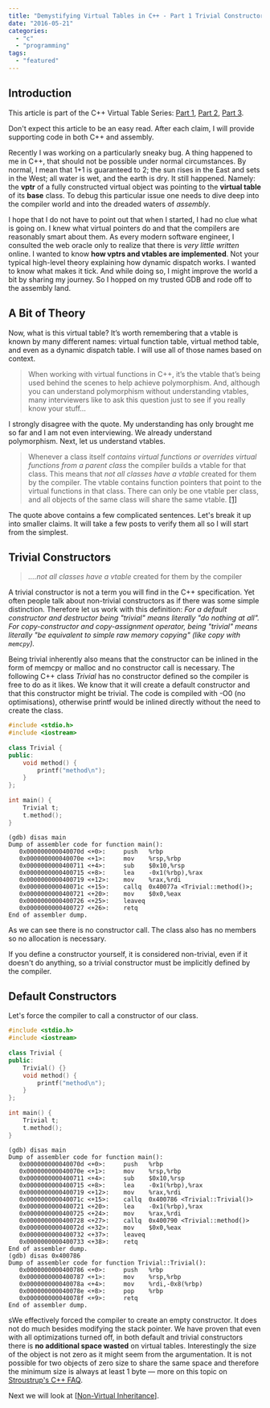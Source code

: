 ```yaml
---
title: "Demystifying Virtual Tables in C++ - Part 1 Trivial Constructors"
date: "2016-05-21"
categories: 
  - "c"
  - "programming"
tags: 
  - "featured"
---
```


## Introduction

This article is part of the C++ Virtual Table Series: [Part 1](https://www.martinkysel.com/demystifying-virtual-tables-in-c-part-1-trivial-constructors/), [Part 2](https://www.martinkysel.com/demystifying-virtual-tables-in-c-part-2-non-virtual-inheritance/), [Part 3](https://www.martinkysel.com/demystifying-virtual-tables-in-c-part-3-virtual-tables/).

Don't expect this article to be an easy read. After each claim, I will provide supporting code in both C++ and assembly.

Recently I was working on a particularly sneaky bug. A thing happened to me in C++, that should not be possible under normal circumstances. By normal, I mean that 1+1 is guaranteed to 2; the sun rises in the East and sets in the West; all water is wet, and the earth is dry. It still happened. Namely: the **vptr** of a fully constructed virtual object was pointing to the **virtual table** of its **base** class. To debug this particular issue one needs to dive deep into the compiler world and into the dreaded waters of _assembly_.

I hope that I do not have to point out that when I started, I had no clue what is going on. I knew what virtual pointers do and that the compilers are reasonably smart about them. As every modern software engineer, I consulted the web oracle only to realize that there is _very little written_ online. I wanted to know **how vptrs and vtables are implemented**. Not your typical high-level theory explaining how dynamic dispatch works. I wanted to know what makes it tick. And while doing so, I might improve the world a bit by sharing my journey. So I hopped on my trusted GDB and rode off to the assembly land.

## A Bit of Theory

Now, what is this virtual table? It’s worth remembering that a vtable is known by many different names: virtual function table, virtual method table, and even as a dynamic dispatch table. I will use all of those names based on context.

> When working with virtual functions in C++, it’s the vtable that’s being used behind the scenes to help achieve polymorphism. And, although you can understand polymorphism without understanding vtables, many interviewers like to ask this question just to see if you really know your stuff…

I strongly disagree with the quote. My understanding has only brought me so far and I am not even interviewing. We already understand polymorphism. Next, let us understand vtables.

> Whenever a class itself _contains virtual functions or overrides virtual functions from a parent class_ the compiler builds a vtable for that class. This means that _not all classes have a vtable_ created for them by the compiler. The vtable contains function pointers that point to the virtual functions in that class. There can only be one vtable per class, and all objects of the same class will share the same vtable. [\[1\]](http://www.programmerinterview.com/index.php/c-cplusplus/how-vtables-work/)

The quote above contains a few complicated sentences. Let's break it up into smaller claims. It will take a few posts to verify them all so I will start from the simplest.

## Trivial Constructors

> _....not all classes have a vtable_ created for them by the compiler

A trivial constructor is not a term you will find in the C++ specification. Yet often people talk about non-trivial constructors as if there was some simple distinction. Therefore let us work with this definition: _For a default constructor and destructor being "trivial" means literally "do nothing at all". For copy-constructor and copy-assignment operator, being "trivial" means literally "be equivalent to simple raw memory copying" (like copy with `memcpy`)._ 

Being trivial inherently also means that the constructor can be inlined in the form of memcpy or malloc and no constructor call is necessary. The following C++ class _Trivial_ has no constructor defined so the compiler is free to do as it likes. We know that it will create a default constructor and that this constructor might be trivial. The code is compiled with -O0 (no optimisations), otherwise printf would be inlined directly without the need to create the class.

```cpp
#include <stdio.h>
#include <iostream>
 
class Trivial {
public:
    void method() {
        printf("method\n");
    }
};
 
int main() {
    Trivial t;
    t.method();
}
```

```
(gdb) disas main
Dump of assembler code for function main():
   0x000000000040070d <+0>:     push   %rbp
   0x000000000040070e <+1>:     mov    %rsp,%rbp
   0x0000000000400711 <+4>:     sub    $0x10,%rsp
   0x0000000000400715 <+8>:     lea    -0x1(%rbp),%rax
   0x0000000000400719 <+12>:    mov    %rax,%rdi
   0x000000000040071c <+15>:    callq  0x40077a <Trivial::method()>;
   0x0000000000400721 <+20>:    mov    $0x0,%eax
   0x0000000000400726 <+25>:    leaveq
   0x0000000000400727 <+26>:    retq
End of assembler dump.
```

As we can see there is no constructor call. The class also has no members so no allocation is necessary.

If you define a constructor yourself, it is considered non-trivial, even if it doesn't do anything, so a trivial constructor must be implicitly defined by the compiler.

## Default Constructors

Let's force the compiler to call a constructor of our class.

```cpp
#include <stdio.h>
#include <iostream>
 
class Trivial {
public:
    Trivial() {}
    void method() {
        printf("method\n");
    }
};
 
int main() {
    Trivial t;
    t.method();
}
```

```
(gdb) disas main
Dump of assembler code for function main():
   0x000000000040070d <+0>:     push   %rbp
   0x000000000040070e <+1>:     mov    %rsp,%rbp
   0x0000000000400711 <+4>:     sub    $0x10,%rsp
   0x0000000000400715 <+8>:     lea    -0x1(%rbp),%rax
   0x0000000000400719 <+12>:    mov    %rax,%rdi
   0x000000000040071c <+15>:    callq  0x400786 <Trivial::Trivial()>
   0x0000000000400721 <+20>:    lea    -0x1(%rbp),%rax
   0x0000000000400725 <+24>:    mov    %rax,%rdi
   0x0000000000400728 <+27>:    callq  0x400790 <Trivial::method()>
   0x000000000040072d <+32>:    mov    $0x0,%eax
   0x0000000000400732 <+37>:    leaveq
   0x0000000000400733 <+38>:    retq
End of assembler dump.
(gdb) disas 0x400786
Dump of assembler code for function Trivial::Trivial():
   0x0000000000400786 <+0>:     push   %rbp
   0x0000000000400787 <+1>:     mov    %rsp,%rbp
   0x000000000040078a <+4>:     mov    %rdi,-0x8(%rbp)
   0x000000000040078e <+8>:     pop    %rbp
   0x000000000040078f <+9>:     retq
End of assembler dump.
```

sWe effectively forced the compiler to create an empty constructor. It does not do much besides modifying the stack pointer. We have proven that even with all optimizations turned off, in both default and trivial constructors there is **no additional space wasted** on virtual tables. Interestingly the size of the object is not zero as it might seem from the argumentation. It is not possible for two objects of zero size to share the same space and therefore the minimum size is always at least 1 byte — more on this topic on [Stroustrup's C++ FAQ](http://www.stroustrup.com/bs_faq2.html#sizeof-empty).

Next we will look at \[[Non-Virtual Inheritance](http://www.martinkysel.com/demystifying-virtual-tables-in-c-part-2-non-virtual-inheritance/)\].

